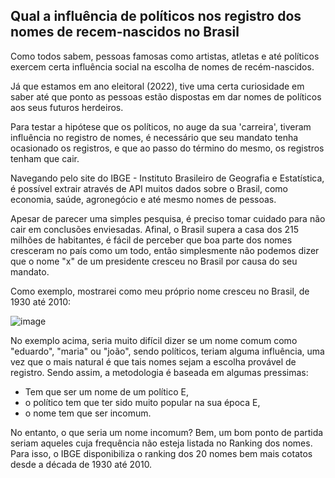 ## Qual a influência de políticos nos registro dos nomes de recem-nascidos no Brasil

Como todos sabem, pessoas famosas como artistas, atletas e até políticos exercem certa influência social
na escolha de nomes de recém-nascidos.

Já que estamos em ano eleitoral (2022), tive uma certa curiosidade em saber até que ponto as pessoas estão
dispostas em dar nomes de políticos aos seus futuros herdeiros.

Para testar a hipótese que os políticos, no auge da sua 'carreira', tiveram influência no registro de nomes, 
é necessário que seu mandato tenha ocasionado os registros, e que ao passo do término do mesmo, os registros
tenham que cair.

Navegando pelo site do IBGE - Instituto Brasileiro de Geografia e Estatística, é possível extrair através
de API muitos dados sobre o Brasil, como economia, saúde, agronegócio e até mesmo nomes de pessoas.

Apesar de parecer uma simples pesquisa, é preciso tomar cuidado para não cair em conclusões enviesadas. Afinal,
o Brasil supera a casa dos 215 milhões de habitantes, é fácil de perceber que boa parte dos nomes cresceram
no país como um todo, então simplesmente não podemos dizer que o nome "x" de um presidente cresceu no Brasil
por causa do seu mandato.

Como exemplo, mostrarei como meu próprio nome cresceu no Brasil, de 1930 até 2010:

![image](https://user-images.githubusercontent.com/89140035/192169229-653e84e7-6aad-405f-af7e-baa3f797ca89.png)

No exemplo acima, seria muito difícil dizer se um nome comum como "eduardo", "maria" ou "joão", sendo políticos,
teriam alguma influência, uma vez que o mais natural é que tais nomes sejam a escolha provável de registro.
Sendo assim, a metodologia é baseada em algumas pressimas:

* Tem que ser um nome de um político E,
* o político tem que ter sido muito popular na sua época E,
* o nome tem que ser incomum.


No entanto, o que seria um nome incomum? Bem, um bom ponto de partida seriam aqueles cuja frequência não 
esteja listada no Ranking dos nomes. Para isso, o IBGE disponibiliza o ranking dos 20 nomes bem mais 
cotatos desde a década de 1930 até 2010.



